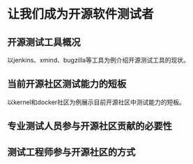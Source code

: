 # 让我们成为开源软件测试者
## 开源测试工具概况
以jenkins、xmind、bugzilla等工具为例介绍开源测试工具的现状。
## 当前开源社区测试能力的短板
以kernel和docker社区为例展示目前开源社区中测试能力的短板。
## 专业测试人员参与开源社区贡献的必要性
## 测试工程师参与开源社区的方式
